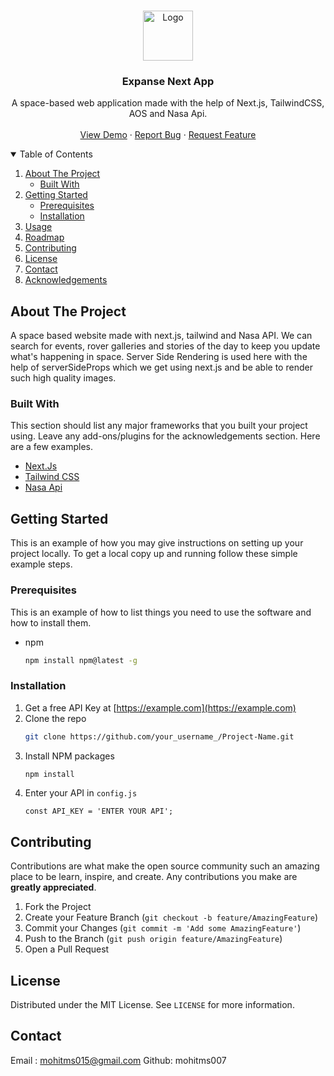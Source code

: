 


<!-- PROJECT LOGO -->
<br />
<p align="center">
  <a href="https://github.com/othneildrew/Best-README-Template">
    <img src="/public/images/logo.png" alt="Logo" width="80" height="80">
  </a>

  <h3 align="center">Expanse Next App</h3>

  <p align="center">
    A space-based web application made with the help of Next.js, TailwindCSS, AOS and Nasa Api.
    <br />
    <br />
    <a href="https://github.com/othneildrew/Best-README-Template">View Demo</a>
    ·
    <a href="https://github.com/mohitms007/Expanse-next-app/issues">Report Bug</a>
    ·
    <a href="https://github.com/mohitms007/Expanse-next-app/issues">Request Feature</a>
  </p>
</p>



<!-- TABLE OF CONTENTS -->
<details open="open">
  <summary>Table of Contents</summary>
  <ol>
    <li>
      <a href="#about-the-project">About The Project</a>
      <ul>
        <li><a href="#built-with">Built With</a></li>
      </ul>
    </li>
    <li>
      <a href="#getting-started">Getting Started</a>
      <ul>
        <li><a href="#prerequisites">Prerequisites</a></li>
        <li><a href="#installation">Installation</a></li>
      </ul>
    </li>
    <li><a href="#usage">Usage</a></li>
    <li><a href="#roadmap">Roadmap</a></li>
    <li><a href="#contributing">Contributing</a></li>
    <li><a href="#license">License</a></li>
    <li><a href="#contact">Contact</a></li>
    <li><a href="#acknowledgements">Acknowledgements</a></li>
  </ol>
</details>



<!-- ABOUT THE PROJECT -->
## About The Project


A space based website made with next.js, tailwind and Nasa API. We can search for events, rover galleries and stories of the day to keep you update what's happening in space.
Server Side Rendering is used here with the help of serverSideProps which we get using next.js and be able to render such high quality images.


### Built With

This section should list any major frameworks that you built your project using. Leave any add-ons/plugins for the acknowledgements section. Here are a few examples.
* [Next.Js](https://nextjs.org)
* [Tailwind CSS](https://tailwindcss.com)
* [Nasa Api](https://nasa-api.com)



<!-- GETTING STARTED -->
## Getting Started

This is an example of how you may give instructions on setting up your project locally.
To get a local copy up and running follow these simple example steps.

### Prerequisites

This is an example of how to list things you need to use the software and how to install them.
* npm
  ```sh
  npm install npm@latest -g
  ```

### Installation

1. Get a free API Key at [https://example.com](https://example.com)
2. Clone the repo
   ```sh
   git clone https://github.com/your_username_/Project-Name.git
   ```
3. Install NPM packages
   ```sh
   npm install
   ```
4. Enter your API in `config.js`
   ```JS
   const API_KEY = 'ENTER YOUR API';
   ```



<!-- CONTRIBUTING -->
## Contributing

Contributions are what make the open source community such an amazing place to be learn, inspire, and create. Any contributions you make are **greatly appreciated**.

1. Fork the Project
2. Create your Feature Branch (`git checkout -b feature/AmazingFeature`)
3. Commit your Changes (`git commit -m 'Add some AmazingFeature'`)
4. Push to the Branch (`git push origin feature/AmazingFeature`)
5. Open a Pull Request



<!-- LICENSE -->
## License

Distributed under the MIT License. See `LICENSE` for more information.



<!-- CONTACT -->
## Contact

Email : mohitms015@gmail.com
Github: mohitms007




